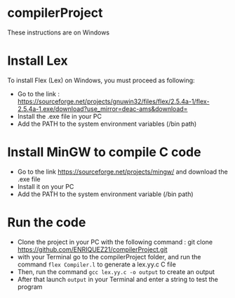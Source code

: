 # compilerProject

These instructions are on Windows

# Install Lex 
To install Flex (Lex) on Windows, you must proceed as following: 
- Go to the link : https://sourceforge.net/projects/gnuwin32/files/flex/2.5.4a-1/flex-2.5.4a-1.exe/download?use_mirror=deac-ams&download= 
- Install the .exe file in your PC
- Add the PATH to the system environment variables (/bin path)

# Install MinGW to compile C code 
- Go to the link https://sourceforge.net/projects/mingw/ and download the .exe file
- Install it on your PC 
- Add the PATH to the system environment variable  (/bin path)

# Run the code 
- Clone the project in your PC with the following command : git clone https://github.com/ENRIQUEZ21/compilerProject.git 
- with your Terminal go to the compilerProject folder, and run the command `flex Compiler.l` to generate a lex.yy.c C file 
- Then, run the command `gcc lex.yy.c -o output` to create an output 
- After that launch `output` in your Terminal and enter a string to test the program
